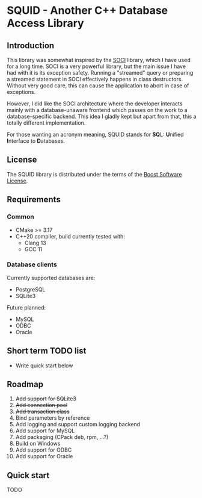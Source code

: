 # SQUID - Another C++ Database Access Library

## Introduction

This library was somewhat inspired by the [SOCI](https://github.com/SOCI/soci) library, 
which I have used for a long time. SOCI is a very powerful library, but the main
issue I have had with it is its exception safety. Running a "streamed" query 
or preparing a streamed statement in SOCI effectively happens in class destructors. 
Without very good care, this can cause the application to abort in case of exceptions.

However, I did like the SOCI architecture where the developer interacts mainly with a database-unaware 
frontend which passes on the work to a database-specific backend.
This idea I gladly kept but apart from that, this a totally different implementation.

For those wanting an acronym meaning, SQUID stands for **SQ**L: **U**nified **I**nterface to **D**atabases.

## License

The SQUID library is distributed under the terms of the [Boost Software License](http://www.boost.org/LICENSE_1_0.txt).

## Requirements

### Common

* CMake >= 3.17
* C++20 compiler, build currently tested with:
   * Clang 13
   * GCC 11

### Database clients

Currently supported databases are:

* PostgreSQL
* SQLite3

Future planned:
* MySQL
* ODBC
* Oracle

## Short term TODO list

* Write quick start below

## Roadmap

1. ~~Add support for SQLite3~~
2. ~~Add connection pool~~
3. ~~Add transaction class~~
4. Bind parameters by reference
5. Add logging and support custom logging backend
6. Add support for MySQL
7. Add packaging (CPack deb, rpm, ...?)
8. Build on Windows
9. Add support for ODBC
10. Add support for Oracle

## Quick start

TODO
